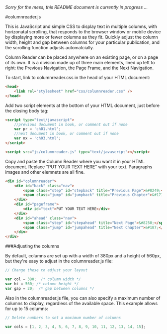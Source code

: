 *Sorry for the mess, this README document is currently in progress ...*

#columnreader.js

This is JavaScript and simple CSS to display text in multiple columns, with horizonatal scrolling, that responds to the browser window or mobile device by displaying more or fewer columns as they fit. Quickly adjust the column width, height and gap between columns for your particular publication, and the scrolling function adjusts automatcially.

Column Reader can be placed anywhere on an existing page, or on a page of its own. It is a division made up of three main elements, lined up left to right: the Previous Navigation, the Page Frame, and the Next Navigation. 

To start, link to columnreader.css in the head of your HTML document:

```html
<head>
	<link rel="stylesheet" href="css/columnreader.css" />
</head>
```
Add two script elements at the bottom of your HTML document, just before the closing body tag:

```html
<script type="text/javascript">
	//previous document in book, or comment out if none
	var pr = 'ch01.html'; 
	//next document in book, or comment out if none 
	var nx = 'ch03.html'; 
</script>

<script src="js/columnreader.js" type="text/javascript"></script>
```
Copy and paste the Column Reader where you want it in your HTML document. Replace "PUT YOUR TEXT HERE" with your text. Paragraphs images and other elemnets are all fine.

```html
<div id="columnreader">
	<div id="back" class="nav">
		<span class="step" id="stepback" title="Previous Page">&#8249;</span>
		<span class="jump" id="jumpback" title="Previous Chapter">&#171;</span>
	</div>
	<div id="pageframe">
		<div id="text">PUT YOUR TEXT HERE</div>
	</div>
	<div id="ahead" class="nav">
		<span class="step" id="stepahead" title="Next Page">&#8250;</span>
		<span class="jump" id="jumpahead" title="Next Chapter">&#187;</span>		
	</div>
</div>
```

###Adjusting the columns

By default, columns are set up with a width of 380px and a height of 560px, but they're easy to adjust in the columnreader.js file:

```js
// Change these to adjust your layout

var col = 380;  /* column width */
var ht = 560; /* column height */
var gap = 20;  /* gap between columns */
```

Also in the columnreader.js file, you can also specify a maximum number of columns to display, regardless of the available space. This example allows for up to 15 columns:

```js
// Delete numbers to set a maximum number of columns

var cols = [1, 2, 3, 4, 5, 6, 7, 8, 9, 10, 11, 12, 13, 14, 15];
```


